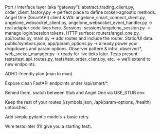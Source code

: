 Port / interface layer (aka “gateway”): abstract_trading_client.py, order_client_factory.py → perfect place to define broker-agnostic methods.
Angel One (SmartAPI) client & WS: angelone_smart_connect_client.py, angelone_websocket_client.py, angelone_websocket_event_handler.py → real adapter code lives here.
Sessions: sessions/angelone_session.py → manage login/session tokens.
HTTP surface: routers/angel_one.py, api/routes.py, main.py → add routes and include the router.
Static/UI data: public/symbols.json, app/param_options.py → already power your dropdowns and param options.
Observer pattern & infra: observer/*, web_socket_manager.py → ready for live ticks later.
Tests present: tests/test_api_routes.py, tests/test_order_client.py, etc. → we’ll extend to new endpoints.


ADHD-friendly plan (man to man)

Expose clean FastAPI endpoints under /api/smart/*.

Behind them, switch between Stub and Angel One via USE_STUB env.

Keep the rest of your routes (/symbols.json, /api/param-options, /health) untouched.

Add simple pydantic models + basic retry.

Wire tests later (I’ll give you a starting test).